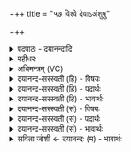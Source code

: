 +++
title = "५७ विश्वे देवाऽअंशुषु"

+++
<details><summary>पदपाठः - दयानन्दादि</summary>

विश्वे॑। दे॒वाः। अ॒ँशुषु॑। न्यु॑प्त॒ इति॑ निऽउ॑प्तः। विष्णुः॑। आ॒प्री॒त॒पा इत्या॑प्रीत॒ऽपाः। आ॒प्या॒य्यमा॑न॒ इत्या॑ऽप्या॒य्यमा॑नः। य॒मः। सू॒यमा॑नः। विष्णुः॑। स॒म्भ्रि॒यमा॑ण इति॑ सम्ऽभ्रि॒यमा॑णः। वा॒युः। पू॒यमा॑नः। शु॒क्रः। पू॒तः॒। शु॒क्रः। क्षी॒र॒श्रीरिति॑ क्षीर॒ऽश्रीः। म॒न्थी। स॒क्तु॒श्रीरिति॑ सक्तु॒ऽश्रीः। ५७।
</details>

<details><summary>महीधरः</summary>

म० अंशुषु सोमखण्डेषु न्युप्तः कण्डनं कृत्वारोपितः सोमो विश्वदेवनामको भवति तदा विश्वेभ्यो देवेभ्यः स्वाहेति जुहयात् । 'अᳪं᳭ शुरᳪं᳭ शुष्ट' ( अ० ५। क० ७) इत्यादिमन्त्रेण आप्याय्यमानः वर्ध्यमानः सोम आप्रीतपा विष्णुर्भवति । आ समन्तात्प्रीतान्स्वस्मिन्प्रीतिमतो भक्तान्पाति रक्षतीत्याप्रीतपाः सद्गुणविशिष्टः । तदा विष्णवे आप्रीतपाय स्वाहेति जुहुयात् । अभिषूयमाणः सोमो यमो भवति तदा यमाय स्वाहेति जुहुयात् । सम्यग्भ्रियमाणः पुष्यमाणः सोमो विष्णुर्भवति तदा विष्णवे वाहेति जुहुयात् । दशापवित्रेण पूयमानः सोमो वायुर्भवति तदा वायवे स्वाहेति जुहुयात् । पूतः सोमः शुक्रो भवति तदा शुक्राय स्वाहेति जुहुयात् । क्षीरेण दुग्धेन श्रीयते मिश्रीक्रियत इति क्षीरश्रीः तदा शुक्र एव सोमो भवति तदापि शुक्राय स्वाहेति जुहुयात् । सक्तुभिर्मिश्रितः सोमो मन्थी भवति तदा मन्थिने स्वाहेति जुहुयात् ॥ ५७ ॥  
अष्टपञ्चाशी।
</details>

<details><summary>अधिमन्त्रम् (VC)</summary>

- विश्वेदेवा देवताः
- वसिष्ठ ऋषिः
- निचृद् ब्राह्मी बृहती
- मध्यमः
</details>

<details><summary>दयानन्द-सरस्वती (हि) - विषयः</summary>

अब गृहस्थ कर्म्म में कुछ विद्वानों का पक्ष अगले मन्त्र में कहा है ॥
</details>

<details><summary>दयानन्द-सरस्वती (हि) - पदार्थः</summary>

पदार्थान्वयभाषाः -  हे (विश्वेदेवाः) समस्त विद्वानो ! तुम्हारा जो (अंशुषु) अलग-अलग संसार के पदार्थों में (न्युप्तः) नित्य स्थापित किया हुआ व्यवहार (आप्रीतपाः) अच्छी प्रीति के साथ (विष्णुः) व्याप्त होनेवाली बिजुली (आप्याय्यमानः) अति बढ़े हुए के समान (यमः) सूर्य्य (सूयमानः) उत्पन्न होनेहारा (विष्णुः) व्यापक अव्यक्त (सम्भ्रियमाणः) अच्छे प्रकार पुष्टि किया हुआ (वायुः) प्राण (पूयमानः) पवित्र किया हुआ (शुक्रः) पराक्रम का समूह (पूतः) शुद्ध (शुक्रः) शीघ्र चेष्टा करने हारा और (मन्थी) विलोडनेवाला ये सब प्रत्येक सेवन किये हुए (क्षीरश्रीः) दुग्धादि पदार्थों को पकाने और (सक्तुश्रीः) प्राप्त हुए पदार्थों का आश्रय करनेवाले होते हैं ॥५७॥
</details>

<details><summary>दयानन्द-सरस्वती (हि) - भावार्थः</summary>

भावार्थभाषाः -  मनुष्यों को युक्ति और विद्या से सेवन किये हुए सब सृष्टिस्थ पदार्थ, शरीर, आत्मा और सामाजिक सुख करानेवाले होते हैं ॥५७॥
</details>

<details><summary>दयानन्द-सरस्वती (सं) - विषयः</summary>

अथ गार्हस्थ्यकर्म्मणि विद्वत्पक्षे किंचिदाह ॥
</details>

<details><summary>दयानन्द-सरस्वती (सं) - पदार्थः</summary>

पदार्थान्वयभाषाः -  हे विश्वे देवा ! युष्माभिरंशुषु न्युप्त आप्रीतपा विष्णुराप्याय्यमानो यमः, सूयमानो विष्णुः, संभ्रियमाणो वायुः, पूयमानः शुक्रः, पूतः शुक्रो मन्थी सेवमानः सन् क्षीरश्रीः सक्तुश्रीश्च जायते ॥५७॥
</details>

<details><summary>दयानन्द-सरस्वती (सं) - भावार्थः</summary>

भावार्थभाषाः -  मनुष्यैर्युक्तिविद्याभ्यां सेविता विद्युदादयः पदार्थाः शरीरात्मसमाजसुखप्रदा जायन्ते ॥५७॥
</details>

<details><summary>सविता जोशी ← दयानन्दः (म) - भावार्थः</summary>

भावार्थभाषाः -  माणसांनी विद्या व युक्ती यांनी प्राप्त केलेले सुष्टीतील सर्व पदार्थ, शरीर व आत्मा तसेच समाज यांना सुखकारक असतात.
</details>